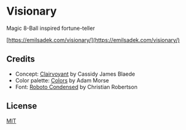 # Visionary

Magic 8-Ball inspired fortune-teller

[https://emilsadek.com/visionary/](https://emilsadek.com/visionary/)

## Credits

- Concept: [Clairvoyant](https://github.com/cassidyjames/clairvoyant) by Cassidy James Blaede
- Color palette: [Colors](https://github.com/mrmrs/colors) by Adam Morse
- Font: [Roboto Condensed](https://github.com/googlefonts/roboto) by Christian Robertson

## License

[MIT](https://github.com/esadek/visionary/blob/main/LICENSE)

